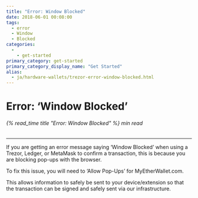 ```yaml
---
title: "Error: Window Blocked"
date: 2018-06-01 00:08:00
tags:
  - error
  - Window
  - Blocked
categories:
  - 
    - get-started
primary_category: get-started
primary_category_display_name: "Get Started"
alias:
  - ja/hardware-wallets/trezor-error-window-blocked.html
---
```


# **Error: ‘Window Blocked’**

###### {% read_time title "Error: Window Blocked" %} min read

* * *

If you are getting an error message saying ‘Window Blocked’ when using a Trezor, Ledger, or MetaMask to confirm a transaction, this is because you are blocking pop-ups with the browser.

To fix this issue, you will need to ‘Allow Pop-Ups’ for MyEtherWallet.com.

This allows information to safely be sent to your device/extension so that the transaction can be signed and safely sent via our infrastructure.
